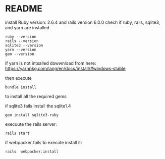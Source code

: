# README

install Ruby version: 2.6.4 and rails version 6.0.0
chech if ruby, rails, sqlite3, and yarn are installed

```
ruby --version
rails --version
sqlite3 --version
yarn --version
gem --version
```
if yarn is not intsalled dowwnload from here: https://yarnpkg.com/lang/en/docs/install/#windows-stable

then execute
```
bundle install
```
to install all the required gems

if sqlite3 fails install the sqlite1.4
```
gem install sqlite3-ruby
````

execuute the rails server: 
```
rails start
```
if webpacker fails to execute install it:
```
rails  webpacker:install
```
